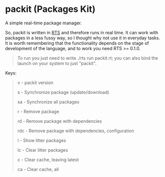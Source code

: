 # packit (Packages Kit)
A simple real-time package manager.

So, packit is written in [RTS](https://github.com/miruji/rts) and therefore runs in real time. It can work with packages in a less fussy way, so I thought why not use it in everyday tasks. It is worth remembering that the functionality depends on the stage of development of the language, and to work you need RTS >= 0.1.0.

> To run you just need to write ./rts run packit.rt; you can also bind the launch on your system to just "packit".

Keys:
>
>  v - packit version
>
>  s - Synchronize package (update/download)
>
>  sa - Synchronize all packages
>
>  r - Remove package
>
>  rd - Remove package with dependencies
>
>  rdc - Remove package with dependencies, configuration
>
>  l - Show litter packages
>
>  lc - Clear litter packages
>
>  c - Clear cache, leaving latest
>
>  ca - Clear cache, all
